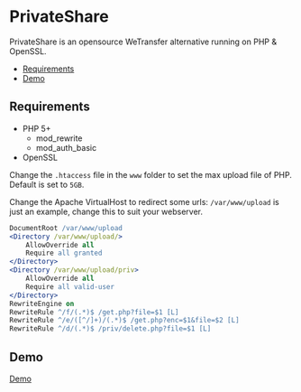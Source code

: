 # PrivateShare
PrivateShare is an opensource WeTransfer alternative running on PHP & OpenSSL. 

- [Requirements](https://github.com/Dunky13/PrivateShare/tree/master#requirements)
- [Demo](https://github.com/Dunky13/PrivateShare/tree/master#demo)

## Requirements
- PHP 5+
  - mod_rewrite
  - mod_auth_basic
- OpenSSL

Change the `.htaccess` file in the `www` folder to set the max upload file of PHP. Default is set to `5GB`.

Change the Apache VirtualHost to redirect some urls:
  `/var/www/upload` is just an example, change this to suit your webserver.
```apache
DocumentRoot /var/www/upload
<Directory /var/www/upload/>
    AllowOverride all
    Require all granted
</Directory>
<Directory /var/www/upload/priv>
    AllowOverride all
    Require all valid-user
</Directory>
RewriteEngine on
RewriteRule ^/f/(.*)$ /get.php?file=$1 [L]
RewriteRule ^/e/([^/]+)/(.*)$ /get.php?enc=$1&file=$2 [L]
RewriteRule ^/d/(.*)$ /priv/delete.php?file=$1 [L]
```

## Demo
[Demo](https://share.went.io)
